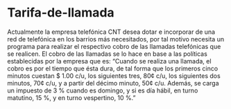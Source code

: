 # Tarifa-de-llamada
Actualmente la empresa telefónica CNT desea dotar e incorporar de una red de telefónica en los barrios más necesitados,
por tal motivo necesita un programa para realizar el respectivo cobro de las llamadas telefónicas que se realicen.
El cobro de las llamadas se lo hace en base a las políticas establecidas por la empresa que es: “Cuando se realiza una llamada,
el cobro es por el tiempo que ésta dura, de tal forma que los primeros cinco minutos cuestan $ 1.00 c/u, los siguientes tres,
80¢ c/u, los siguientes dos minutos, 70¢ c/u, y a partir del décimo minuto, 50¢ c/u. Además, se carga un impuesto de 3 % cuando es domingo,
y si es día hábil, en turno matutino, 15 %, y en turno vespertino, 10 %.” 
